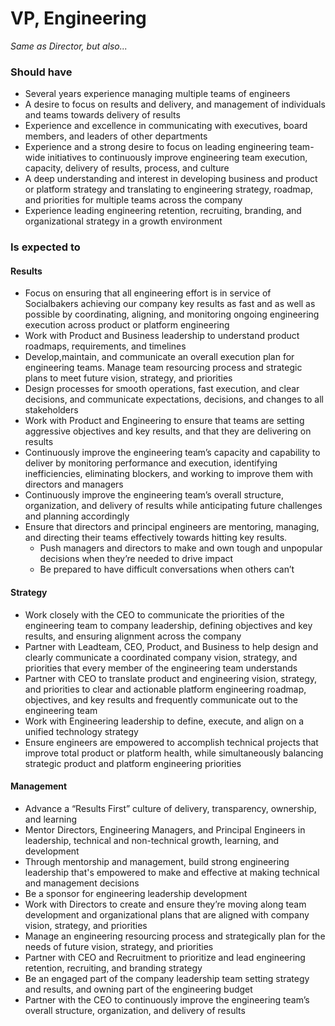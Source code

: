 # VP, Engineering

*Same as Director, but also...*
 
### Should have
* Several years experience managing multiple teams of engineers
* A desire to focus on results and delivery, and management of individuals and teams towards delivery of results
* Experience and excellence in communicating with executives, board members, and leaders of other departments
* Experience and a strong desire to focus on leading engineering team-wide initiatives to continuously improve engineering team execution, capacity, delivery of results, process, and culture
* A deep understanding and interest in developing business and product or platform strategy and translating to engineering strategy, roadmap, and priorities for multiple teams across the company
* Experience leading engineering retention, recruiting, branding, and organizational strategy in a growth environment
 
### Is expected to 
#### Results
* Focus on ensuring that all engineering effort is in service of Socialbakers achieving our company key results as fast and as well as possible by coordinating, aligning, and monitoring ongoing engineering execution across product or platform engineering
* Work with Product and Business leadership to understand product roadmaps, requirements, and timelines
* Develop,maintain, and communicate an overall execution plan for engineering teams. Manage team resourcing process and strategic plans to meet  future vision, strategy, and priorities
* Design processes for smooth operations, fast execution, and clear decisions, and communicate expectations, decisions, and changes to all stakeholders
* Work with Product and Engineering to ensure that teams are setting aggressive objectives and key results, and that they are delivering on results
* Continuously improve the engineering team’s capacity and capability to deliver by monitoring performance and execution, identifying inefficiencies, eliminating blockers, and working to improve them with directors and managers
* Continuously improve the engineering team’s overall structure, organization, and delivery of results while anticipating future challenges and planning accordingly
* Ensure that directors and principal engineers are mentoring, managing, and directing their teams effectively towards hitting key results. 
    * Push managers and directors to make and own tough and unpopular decisions when they’re needed to drive impact
    * Be prepared to have difficult conversations when others can’t

 
#### Strategy
* Work closely with the CEO to communicate the priorities of the engineering team to company leadership, defining objectives and key results, and ensuring alignment across the company
* Partner with Leadteam, CEO, Product, and Business to help design and clearly communicate a coordinated company vision, strategy, and priorities that every member of the engineering team understands
* Partner with CEO to translate product and engineering vision, strategy, and priorities to clear and actionable platform engineering roadmap, objectives, and key results and frequently communicate out to the engineering team
* Work with Engineering leadership to define, execute, and align on a unified technology strategy
* Ensure engineers are empowered to accomplish technical projects that improve total product or platform health, while simultaneously balancing strategic product and platform engineering priorities
 
#### Management
* Advance a “Results First” culture of delivery, transparency, ownership, and learning
* Mentor Directors, Engineering Managers, and Principal Engineers in leadership, technical and non-technical growth, learning, and development
* Through mentorship and management, build strong engineering leadership that's empowered to make and effective at making technical and management decisions
* Be a sponsor for engineering leadership development
* Work with Directors to create and ensure they’re moving along team development and organizational plans that are aligned with company vision, strategy, and priorities
* Manage an engineering resourcing process and strategically plan for the needs of future vision, strategy, and priorities
* Partner with CEO and Recruitment to prioritize and lead engineering retention, recruiting, and branding strategy
* Be an engaged part of the company leadership team setting strategy and results, and owning part of the engineering budget
* Partner with the CEO to continuously improve the engineering team’s overall structure, organization, and delivery of results
